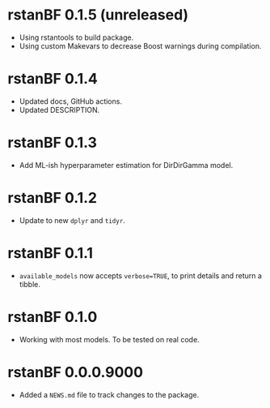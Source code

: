 # rstanBF 0.1.5 (unreleased)

* Using rstantools to build package.
* Using custom Makevars to decrease Boost warnings during compilation.

# rstanBF 0.1.4

* Updated docs, GitHub actions.
* Updated DESCRIPTION.

# rstanBF 0.1.3

* Add ML-ish hyperparameter estimation for DirDirGamma model.

# rstanBF 0.1.2

* Update to new `dplyr` and `tidyr`.

# rstanBF 0.1.1

* `available_models` now accepts `verbose=TRUE`, to print details and return a tibble.

# rstanBF 0.1.0

* Working with most models. To be tested on real code.

# rstanBF 0.0.0.9000

* Added a `NEWS.md` file to track changes to the package.

